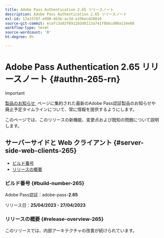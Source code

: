 ```yaml
---
title: Adobe Pass Authentication 2.65 リリースノート
description: Adobe Pass Authentication 2.65 リリースノート
exl-id: 12a1578f-e990-4b3b-ac3d-e356ecd20810
source-git-commit: ecafc3a92f691203d8113a741f0b6cd00a134e80
workflow-type: tm+mt
source-wordcount: '0'
ht-degree: 0%

---
```


# Adobe Pass Authentication 2.65 リリースノート {#authn-265-rn}

>[!IMPORTANT]
>
> [&#x200B; 製品のお知らせ &#x200B;](/help/authentication/product-announcements.md) ページに集約された最新のAdobe Pass認証製品のお知らせや廃止予定タイムラインについて、常に情報を提供するようにします。

このページでは、このリリースの新機能、変更点および既知の問題について説明します。

## サーバーサイドと Web クライアント {#server-side-web-clients-265}

* [ビルド番号](#build-number-265)
* [リリースの概要](#release-overview-265)

### ビルド番号 {#build-number-265}

Adobe Pass認証：adobe-pass-**2.65**

リリース日：**25/04/2023 - 27/04/2023**

### リリースの概要 {#release-overview-265}

このリリースでは、内部アーキテクチャの改善が続けられています。
